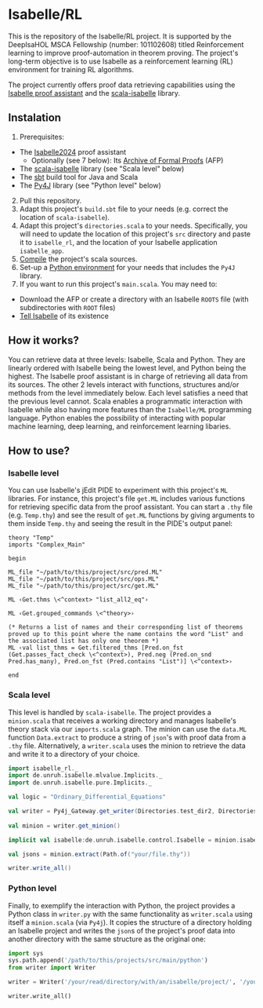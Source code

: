 # Isabelle/RL
This is the repository of the Isabelle/RL project. It is supported by the DeepIsaHOL MSCA Fellowship (number: 101102608) titled Reinforcement learning to improve proof-automation in theorem proving. The project's long-term objective is to use Isabelle as a reinforcement learning (RL) environment for training RL algorithms.

The project currently offers proof data retrieving capabilities using the [Isabelle proof assistant](https://isabelle.in.tum.de/) and the [scala-isabelle](https://github.com/dominique-unruh/scala-isabelle) library.

## Instalation

1. Prerequisites:
  * The [Isabelle2024](https://isabelle.in.tum.de/) proof assistant
    - Optionally (see 7 below): Its [Archive of Formal Proofs](https://www.isa-afp.org/) (AFP)
  * The [scala-isabelle](https://github.com/dominique-unruh/scala-isabelle) library (see "Scala level" below)
  * The [sbt](https://www.scala-sbt.org/) build tool for Java and Scala
  * The [Py4J](https://www.py4j.org/install.html) library (see "Python level" below)
2. Pull this repository.
3. Adapt this project's `build.sbt` file to your needs (e.g. correct the location of `scala-isabelle`).
4. Adapt this project's `directories.scala` to your needs. Specifically, you will need to update the location of this project's `src` directory and paste it to `isabelle_rl`, and the location of your Isabelle application `isabelle_app`.
5. [Compile](https://www.scala-sbt.org/1.x/docs/Running.html) the project's scala sources. 
6. Set-up a [Python environment](https://docs.conda.io/projects/conda/en/latest/user-guide/tasks/manage-environments.html) for your needs that includes the `Py4J` library.
7. If you want to run this project's `main.scala`. You may need to:
  * Download the AFP or create a directory with an Isabelle `ROOTS` file (with subdirectories with `ROOT` files)
  * [Tell Isabelle](https://www.isa-afp.org/help/) of its existence

## How it works?

You can retrieve data at three levels: Isabelle, Scala and Python. They are linearly ordered with Isabelle being the lowest level, and Python being the highest. The Isabelle proof assistant is in charge of retrieving all data from its sources. The other 2 levels interact with functions, structures and/or methods from the level immediately below. Each level satisfies a need that the previous level cannot. Scala enables a programmatic interaction with Isabelle while also having more features than the `Isabelle/ML` programming language. Python enables the possibility of interacting with popular machine learning, deep learning, and reinforcement learning libaries.

## How to use?

### Isabelle level
You can use Isabelle's jEdit PIDE to experiment with this project's `ML` libraries. For instance, this project's file `get.ML` includes various functions for retrieving specific data from the proof assistant. You can start a `.thy` file (e.g. `Temp.thy`) and see the result of `get.ML` functions by giving arguments to them inside `Temp.thy` and seeing the result in the PIDE's output panel:
```
theory "Temp"
imports "Complex_Main"

begin

ML_file "~/path/to/this/project/src/pred.ML"
ML_file "~/path/to/this/project/src/ops.ML"
ML_file "~/path/to/this/project/src/get.ML"

ML ‹Get.thms \<^context> "list_all2_eq"›

ML ‹Get.grouped_commands \<^theory>›

(* Returns a list of names and their corresponding list of theorems proved up to this point where the name contains the word "List" and the associated list has only one theorem *)
ML ‹val list_thms = Get.filtered_thms [Pred.on_fst (Get.passes_fact_check \<^context>), Pred.neg (Pred.on_snd Pred.has_many), Pred.on_fst (Pred.contains "List")] \<^context>›

end
```

### Scala level
This level is handled by `scala-isabelle`. The project provides a `minion.scala` that receives a working directory and manages Isabelle's theory stack via our `imports.scala` graph. The minion can use the `data.ML` function `Data.extract` to produce a string of `json`'s with proof data from a `.thy` file. Alternatively, a `writer.scala` uses the minion to retrieve the data and write it to a directory of your choice.

```scala
import isabelle_rl._
import de.unruh.isabelle.mlvalue.Implicits._
import de.unruh.isabelle.pure.Implicits._

val logic = "Ordinary_Differential_Equations"

val writer = Py4j_Gateway.get_writer(Directories.test_dir2, Directories.test_dir, logic)
  
val minion = writer.get_minion()

implicit val isabelle:de.unruh.isabelle.control.Isabelle = minion.isabelle

val jsons = minion.extract(Path.of("your/file.thy"))

writer.write_all()
```

### Python level
Finally, to exemplify the interaction with Python, the project provides a Python class in `writer.py` with the same functionality as `writer.scala` using itself a `minion.scala` (via `Py4j`). It copies the structure of a directory holding an Isabelle project and writes the `json`s of the project's proof data into another directory with the same structure as the original one:
```python
import sys
sys.path.append('/path/to/this/projects/src/main/python')
from writer import Writer

writer = Writer('/your/read/directory/with/an/isabelle/project/', '/your/write/directory/', 'the_logic_of_the_isabelle_projects_root_file')

writer.write_all()
```